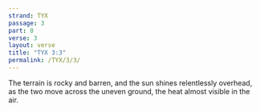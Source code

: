 ```yaml
---
strand: TYX
passage: 3
part: 0
verse: 3
layout: verse
title: "TYX 3:3"
permalink: /TYX/3/3/
---
```

The terrain is rocky and barren, and the sun shines relentlessly overhead, as the two move across the uneven ground, the heat almost visible in the air.
